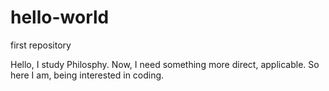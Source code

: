 # hello-world
first repository

Hello, I study Philosphy. Now, I need something more direct, applicable.
So here I am, being interested in coding.
